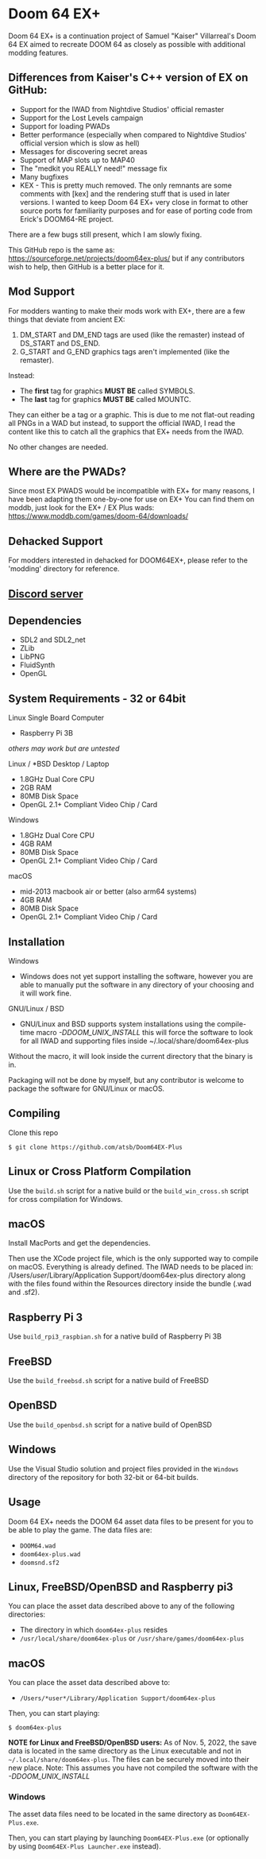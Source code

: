 # Doom 64 EX+

Doom 64 EX+ is a continuation project of Samuel "Kaiser" Villarreal's Doom 64 EX aimed to recreate DOOM 64 as closely as possible with additional modding features.

## Differences from Kaiser's C++ version of EX on GitHub:

* Support for the IWAD from Nightdive Studios' official remaster
* Support for the Lost Levels campaign
* Support for loading PWADs
* Better performance (especially when compared to Nightdive Studios' official version which is slow as hell)
* Messages for discovering secret areas
* Support of MAP slots up to MAP40
* The "medkit you REALLY need!" message fix
* Many bugfixes
* KEX - This is pretty much removed.  The only remnants are some comments with [kex] and the rendering stuff that is used in later versions. I wanted to keep Doom 64 EX+ very close in format to other source ports for familiarity purposes and for ease of porting code from Erick's DOOM64-RE project.

There are a few bugs still present, which I am slowly fixing.

This GitHub repo is the same as: https://sourceforge.net/projects/doom64ex-plus/ but if any contributors wish to help, then GitHub is a better place for it.

## Mod Support

For modders wanting to make their mods work with EX+, there are a few things that deviate from ancient EX:

1. DM_START and DM_END tags are used (like the remaster) instead of DS_START and DS_END.
2. G_START and G_END graphics tags aren't implemented (like the remaster).

Instead:

* The **first** tag for graphics **MUST BE** called SYMBOLS.
* The **last** tag for graphics **MUST BE** called MOUNTC.

They can either be a tag or a graphic.  This is due to me not flat-out reading all PNGs in a WAD but instead, to support the official IWAD, I read the content like this to catch all the graphics that EX+ needs from the IWAD.

No other changes are needed.

## Where are the PWADs?

Since most EX PWADS would be incompatible with EX+ for many reasons, I have been adapting them one-by-one for use on EX+
You can find them on moddb, just look for the EX+ / EX Plus wads:
https://www.moddb.com/games/doom-64/downloads/

## Dehacked Support

For modders interested in dehacked for DOOM64EX+, please refer to the 'modding' directory for reference.

## [Discord server](https://discord.gg/Ktxz8nz)

## Dependencies

* SDL2 and SDL2_net
* ZLib
* LibPNG
* FluidSynth
* OpenGL

## System Requirements - 32 or 64bit

Linux Single Board Computer

- Raspberry Pi 3B

*others may work but are untested*

Linux / *BSD Desktop / Laptop

- 1.8GHz Dual Core CPU
- 2GB RAM
- 80MB Disk Space
- OpenGL 2.1+ Compliant Video Chip / Card

Windows

- 1.8GHz Dual Core CPU
- 4GB RAM
- 80MB Disk Space
- OpenGL 2.1+ Compliant Video Chip / Card

macOS

- mid-2013 macbook air or better (also arm64 systems)
- 4GB RAM
- 80MB Disk Space
- OpenGL 2.1+ Compliant Video Chip / Card

## Installation

Windows

- Windows does not yet support installing the software, however you are able to manually put the software in any directory
	of your choosing and it will work fine.

GNU/Linux / BSD

- GNU/Linux and BSD supports system installations using the compile-time macro *-DDOOM_UNIX_INSTALL*
	this will force the software to look for all IWAD and supporting files inside ~/.local/share/doom64ex-plus

Without the macro, it will look inside the current directory that the binary is in.

Packaging will not be done by myself, but any contributor is welcome to package the software for GNU/Linux or macOS.

## Compiling

Clone this repo

    $ git clone https://github.com/atsb/Doom64EX-Plus

## Linux or Cross Platform Compilation

Use the `build.sh` script for a native build or the `build_win_cross.sh` script for cross compilation for Windows.

## macOS
Install MacPorts and get the dependencies.

Then use the XCode project file, which is the only supported way to compile on macOS.  Everything is already defined.
The IWAD needs to be placed in: /Users/*user*/Library/Application Support/doom64ex-plus directory along with the files found within the Resources directory inside the bundle (.wad and .sf2).

## Raspberry Pi 3

Use `build_rpi3_raspbian.sh` for a native build of Raspberry Pi 3B

## FreeBSD

Use the `build_freebsd.sh` script for a native build of FreeBSD

## OpenBSD

Use the `build_openbsd.sh` script for a native build of OpenBSD

## Windows

Use the Visual Studio solution and project files provided in the `Windows` directory of the repository for both 32-bit or 64-bit builds.

## Usage

Doom 64 EX+ needs the DOOM 64 asset data files to be present for you to be able to play the game. The data files are:

* `DOOM64.wad`
* `doom64ex-plus.wad`
* `doomsnd.sf2`

## Linux, FreeBSD/OpenBSD and Raspberry pi3

You can place the asset data described above to any of the following directories:

* The directory in which `doom64ex-plus` resides
* `/usr/local/share/doom64ex-plus` or `/usr/share/games/doom64ex-plus`

## macOS

You can place the asset data described above to:

* `/Users/*user*/Library/Application Support/doom64ex-plus`

Then, you can start playing:

    $ doom64ex-plus

**NOTE for Linux and FreeBSD/OpenBSD users:** As of Nov. 5, 2022, the save data is located in the same directory as the Linux executable and not in 
`~/.local/share/doom64ex-plus`. The files can be securely moved into their new place.  Note: This assumes you have not compiled the software with the *-DDOOM_UNIX_INSTALL*

### Windows

The asset data files need to be located in the same directory as `Doom64EX-Plus.exe`.

Then, you can start playing by launching `Doom64EX-Plus.exe` (or optionally by using `Doom64EX-Plus Launcher.exe` instead).
